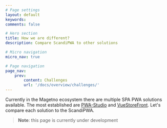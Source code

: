 ```yaml
---
# Page settings
layout: default
keywords:
comments: false

# Hero section
title: How we are different?
description: Compare ScandiPWA to other solutions

# Micro navigation
micro_nav: true

# Page navigation
page_nav:
    prev:
        content: Challenges
        url: '/docs/overview/challenges/'
---
```


<!--
- existing solutions
- differences between existing solutions
- our solution limitations
- why you should choose ScandiPWA
 -->

Currently in the Magetno ecosystem there are multiple SPA PWA solutions available. The most established are [PWA-Studio](https://magento.github.io/pwa-studio/) and [VueStoreFront](https://www.vuestorefront.io/). Let's compare each solution to the ScandiPWA.

> **Note**: this page is currently under development
